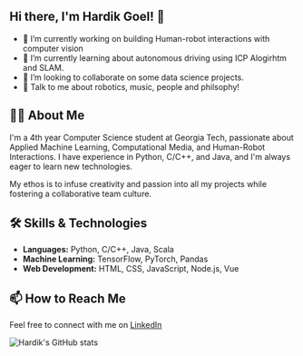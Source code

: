 ## Hi there, I'm Hardik Goel! 👋

- 🔭 I’m currently working on building Human-robot interactions with computer vision
- 🌱 I’m currently learning about autonomous driving using ICP Alogirhtm and SLAM.
- 👯 I’m looking to collaborate on some data science projects.
- 💬 Talk to me about robotics, music, people and philsophy!

## 👨‍💻 About Me

I'm a 4th year Computer Science student at Georgia Tech, passionate about Applied Machine Learning, Computational Media, and Human-Robot Interactions. I have experience in Python, C/C++, and Java, and I'm always eager to learn new technologies.

My ethos is to infuse creativity and passion into all my projects while fostering a collaborative team culture. 

## 🛠️ Skills & Technologies

- **Languages:** Python, C/C++, Java, Scala
- **Machine Learning:** TensorFlow, PyTorch, Pandas
- **Web Development:** HTML, CSS, JavaScript, Node.js, Vue

## 📫 How to Reach Me

Feel free to connect with me on [LinkedIn](https://www.linkedin.com/in/hardikgo/)

<!-- ## 🌟 Notable Projects

- [Python Ray Tracer](https://github.com/znatri/Python-Ray-Tracer): A simple ray tracer built using Python.
- [3D Mesh Renderer](https://github.com/znatri/3D-Mesh-Renderer): A 3D mesh renderer implemented in Python.
- [GT-CS3630-Robotics-Projects](https://github.com/znatri/GT-CS3630-Robotics-Projects): A collection of robotics projects completed as a part of the CS 3630 Robotics and Perception course at Georgia Tech.
 -->

![Hardik's GitHub stats](https://github-readme-stats.vercel.app/api?username=znatri&show_icons=true&theme=radical)
